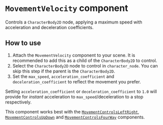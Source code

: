 # `MovementVelocity` component

Controls a `CharacterBody2D` node, applying a maximum speed with acceleration and deceleration coefficients.

## How to use

1. Attach the `MovementVelocity` component to your scene.  It is recommended to add this as a child of the `CharacterBody2D` to control.
2. Select the `CharacterBody2D` node to control in `character_node`.  You can skip this step if the parent is the `CharacterBody2D`.
3. Set the `max_speed`, `acceleration_coefficient` and `deceleration_coefficient` to reflect the movement you prefer.

Setting `acceleration_coefficient` or `deceleration_coefficient` to `1.0` will provide for *instant* acceleration to `max_speed`/deceleration to a stop respectively.

This component works best with the [`MovementControlsLeftRight`](MovementControlsLeftRight.md), [`MovementControlsUpDown`](MovementControlsUpDown.md) and [`MovementControlsFourWay`](MovementControlsFourWay.md) components.
